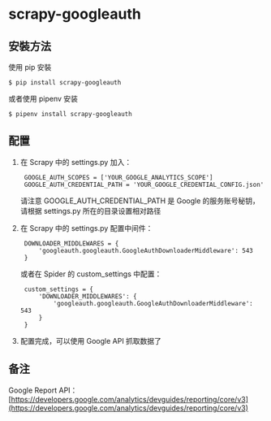 # scrapy-googleauth

## 安裝方法

使用 pip 安裝

    $ pip install scrapy-googleauth

或者使用 pipenv 安装

    $ pipenv install scrapy-googleauth

## 配置

1. 在 Scrapy 中的 settings.py 加入：

        GOOGLE_AUTH_SCOPES = ['YOUR_GOOGLE_ANALYTICS_SCOPE']
        GOOGLE_AUTH_CREDENTIAL_PATH = 'YOUR_GOOGLE_CREDENTIAL_CONFIG.json'

    请注意 GOOGLE_AUTH_CREDENTIAL_PATH 是 Google 的服务账号秘钥，请根据 settings.py 所在的目录设置相对路径

2. 在 Scrapy 中的 settings.py 配置中间件：

        DOWNLOADER_MIDDLEWARES = {
            'googleauth.googleauth.GoogleAuthDownloaderMiddleware': 543
        }

    或者在 Spider 的 custom_settings 中配置：

        custom_settings = {
            'DOWNLOADER_MIDDLEWARES': {
                'googleauth.googleauth.GoogleAuthDownloaderMiddleware': 543
            }
        }

3. 配置完成，可以使用 Google API 抓取数据了

## 备注

Google Report API：[https://developers.google.com/analytics/devguides/reporting/core/v3](https://developers.google.com/analytics/devguides/reporting/core/v3)
